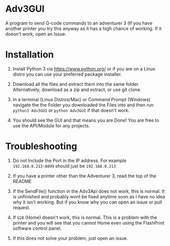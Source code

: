 # Adv3GUI
A program to send G-code commands to an adventurer 3 (If you have another printer you try this anyway as it has a high chance of working. If it doesn't work, open an Issue.

# Installation
1. Install Python 3 via https://www.python.org/ or if you are on a Linux distro you can use your preferred package installer.

2. Download all the files and extract them into the same folder. Alternatively, download as a zip and extract, or use git clone.

3. In a terminal (Linux Distros/Mac) or Command Prompt (Windows) navigate the the Folder you downloaded the Files into and then run `python3 Adv3GUI` or `python Adv3GUI` if that doesn't work.

4. You should see the GUI and that means you are Done! You are free to use the API/Module for any projects.

# 	Troubleshooting
1. Do not Include the Port in the IP address. For example `192.168.0.213:8899` should just be `192.168.0.213`

2. If you have a printer other than the Adventurer 3, read the top of the README

3. If the SendFile() function in the Adv3Api does not work, this is normal. It is unfinished and probably wont be fixed anytime soon as I have no idea why it isn't working. But if you know why you can open an issue or pull request.

4. If `G28` (Home) doesn't work, this is normal. This is a problem with the printer and you will see that you cannot Home even using the FlashPrint software control panel.

5. If this does not solve your problem, just open an issue.
